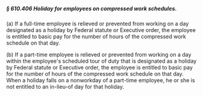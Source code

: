 ##### § 610.406 Holiday for employees on compressed work schedules. #####

(a) If a full-time employee is relieved or prevented from working on a day designated as a holiday by Federal statute or Executive order, the employee is entitled to basic pay for the number of hours of the compressed work schedule on that day.

(b) If a part-time employee is relieved or prevented from working on a day within the employee's scheduled tour of duty that is designated as a holiday by Federal statute or Executive order, the employee is entitled to basic pay for the number of hours of the compressed work schedule on that day. When a holiday falls on a nonworkday of a part-time employee, he or she is not entitled to an in-lieu-of day for that holiday.